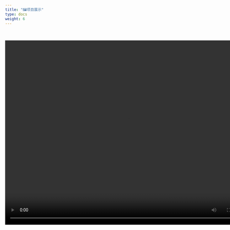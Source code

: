 ```yaml
---
title: "🖼️项目展示"
type: docs
weight: 6
---
```



<br/>

<br/>

<video src="/videos/6f8d5a8e73380f45c5d74608e4687da5.mp4" autoplay="true" controls="controls" width="800" height="600">
</video>
